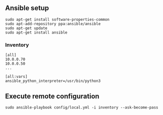 ## Ansible setup
```
sudo apt-get install software-properties-common
sudo apt-add-repository ppa:ansible/ansible
sudo apt-get update
sudo apt-get install ansible
```

### Inventory
```
[all]
10.0.0.70
10.0.0.50
...

[all:vars]
ansible_python_interpreter=/usr/bin/python3
```

## Execute remote configuration
```
sudo ansible-playbook config/local.yml -i inventory --ask-become-pass
```